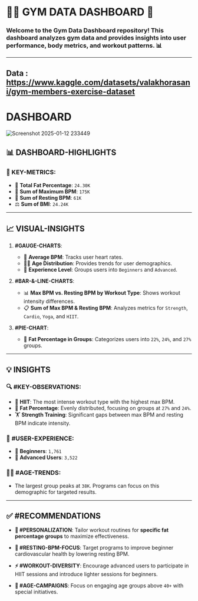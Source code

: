 # 🏋️‍♂️ GYM DATA DASHBOARD 💪

### Welcome to the **Gym Data Dashboard** repository! This dashboard analyzes gym data and provides insights into user performance, body metrics, and workout patterns. 📊

---

## Data : https://www.kaggle.com/datasets/valakhorasani/gym-members-exercise-dataset


# DASHBOARD
![Screenshot 2025-01-12 233449](https://github.com/user-attachments/assets/1b7301d7-5c30-4f2d-a5ea-df24cd95a062)


## 📊 DASHBOARD-HIGHLIGHTS

### 🔑 KEY-METRICS:
- 🧮 **Total Fat Percentage**: `24.30K`
- 💓 **Sum of Maximum BPM**: `175K`
- 🛌 **Sum of Resting BPM**: `61K`
- ⚖️ **Sum of BMI**: `24.24K`

---

## 📈 VISUAL-INSIGHTS

1. **#GAUGE-CHARTS**:
   - 📍 **Average BPM**: Tracks user heart rates.
   - 👶🧓 **Age Distribution**: Provides trends for user demographics.
   - 🎯 **Experience Level**: Groups users into `Beginners` and `Advanced`.

2. **#BAR-&-LINE-CHARTS**:
   - 📊 **Max BPM vs. Resting BPM by Workout Type**: Shows workout intensity differences.
   - 📋 **Sum of Max BPM & Resting BPM**: Analyzes metrics for `Strength`, `Cardio`, `Yoga`, and `HIIT`.

3. **#PIE-CHART**:
   - 🍩 **Fat Percentage in Groups**: Categorizes users into `22%`, `24%`, and `27%` groups.

---

## 💡 INSIGHTS

### 🔍 **#KEY-OBSERVATIONS**:
- 🏃 **HIIT**: The most intense workout type with the highest max BPM.
- 🍕 **Fat Percentage**: Evenly distributed, focusing on groups at `27%` and `24%`.
- 🏋️ **Strength Training**: Significant gaps between max BPM and resting BPM indicate intensity.

### 🤔 **#USER-EXPERIENCE**:
- 👶 **Beginners**: `1,761`
- 👴 **Advanced Users**: `3,522`

### 👩‍🦳 **#AGE-TRENDS**:
- The largest group peaks at `38K`. Programs can focus on this demographic for targeted results.

---

## ✅ #RECOMMENDATIONS

- **🎯 #PERSONALIZATION**:
  Tailor workout routines for **specific fat percentage groups** to maximize effectiveness.

- **🛌 #RESTING-BPM-FOCUS**:
  Target programs to improve beginner cardiovascular health by lowering resting BPM.

- **⚡ #WORKOUT-DIVERSITY**:
  Encourage advanced users to participate in HIIT sessions and introduce lighter sessions for beginners.

- **📢 #AGE-CAMPAIGNS**:
  Focus on engaging age groups above `40+` with special initiatives.

